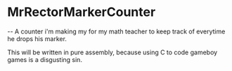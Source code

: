 # MrRectorMarkerCounter

-- A counter i'm making my for my math teacher to keep track of everytime he drops his marker.

This will be written in pure assembly, because using C to code gameboy games is a disgusting sin.
